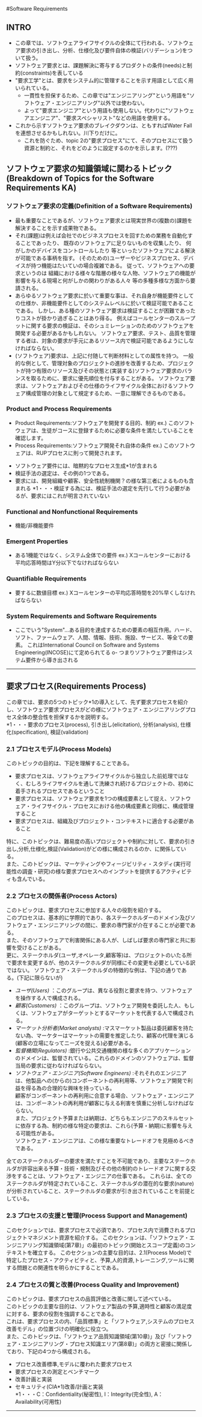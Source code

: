 #Software Requirements

## INTRO
- この章では、ソフトウェアライフサイクルの全体にて行われる、ソフトウェア要求の引き出し、分析、仕様化及び要件自体の検証(バリデーション)をついて扱う。
- ソフトウェア要求とは、課題解決に寄与するプロダクトの条件(needs)と制約(constraints)を表している
- "要求工学"とは、要求をシステム的に管理することを示す用語として広く用いられている。
  - 一貫性を担保するため、この章では"エンジニアリング"という用語を"ソフトウェア・エンジニアリング"以外では使わない。
  - よって"要求エンジニア"という用語も使用しない。代わりに"ソフトウェアエンジニア"、"要求スペシャリスト"などの用語を使用する。
- これから示すソフトウェア要求のブレイクダウンは、ともすればWater Fallを連想させるかもしれない。川下りだけに。
  - これを防ぐため、topic 2の"要求プロセス"にて、そのプロセスにて扱う資源と制約と、それをどのように設定するのかを示します。(???)

## ソフトウェア要求の知識領域に関わるトピック(Breakdown of Topics for the Software Requirements KA)
### ソフトウェア要求の定義(Definition of a Software Requirements)
- 最も重要なことであるが、ソフトウェア要求とは現実世界の(複数の)課題を解決することを示す成果物である。
- それ(課題)は例えば会社でのビジネスプロセスを回すための業務を自動化することであったり、
  既存のソフトウェアに足りないものを収集したり、
  何がしかのデバイスをコントロールしたり
  等といったソフトウェアによる解決が可能である事柄を指す。
  (そのための)ユーザーやビジネスプロセス、デバイスが持つ機能はたいていの場合複雑である。
  従って、ソフトウェアへの要求というのは
  組織における様々な階層の様々な人物、ソフトウェアの機能が影響を与える現場と何がしかの関わりがある人々
  等の多種多様な方面から要請される。
- あらゆるソフトウェア要求に於いて重要な事は、それ自身が機能要件としての仕様か、非機能要件としてのシステムレベルに於いて検証可能であることである。
  しかし、ある種のソフトウェア要求は検証することが困難であったりコストが掛かり過ぎることはあり得る。
  例えばコールセンターのスループットに関する要求の検証は、そのシュミレーションのためのソフトウェアを開発する必要があるかもしれない。
  ソフトウェア要求、テスト、品質を管理する者は、対象の要求が手元にあるリソース内で検証可能であるようにしなければならない。
- (ソフトウェア)要求は、上記に付随して判断材料としての属性を持つ。
  一般的な例として、管理対象のプロジェクトの進捗を改善するため、プロジェクトが持つ有限のリソース及びその状態と(実装する)ソフトウェア要求のバランスを取るために、要求に優先順位を付与することがある。
  ソフトウェア要求は、ソフトウェアおよびその仕様のライフサイクル全体におけるソフトウェア構成管理の対象として規定するため、一意に理解できるものである。



 

### Product and Process Requirements
* Product Requirements:ソフトウェアを開発する目的、制約
      ex.) このソフトウェアは、生徒がコースに登録するために必要な条件を満たしていることを確認します。
* Process Requirements:ソフトウェア開発それ自体の条件
      ex.) このソフトウェアは、RUPプロセスに則って開発されます。
- ソフトウェア要件には、暗黙的なプロセス生成*1が含まれる
- 検証手法の選定は、その例の1つである。
- 要求には、開発組織や顧客、安全性統制機関？の様な第三者によるものも含まれる
  *1・・・検証する為には、検証手法の選定を先行して行う必要があるが、要求にはこれが明言されていない

### Functional and Nonfunctional Requirements
* 機能/非機能要件

### Emergent Properties
* ある1機能ではなく、システム全体での要件
      ex.) Xコールセンターにおける平均応答時間はY分以下でなければならない

### Quantifiable Requirements
* 要するに数値目標
      ex.) Xコールセンターの平均応答時間を20%早くしなければならない

### System Requirements and Software Requirements
* ここでいう"System"...ある目的を達成するための要素の相互作用。ハード、ソフト、ファームウェア、人間、情報、技術、施設、サービス、等全ての要素。
  これはInternational Council on Software and Systems Engineering(INCOSE)にて定められてる
o- つまりソフトウェア要件はシステム要件から導き出される

---

## 要求プロセス(Requirements Process)
この章では、要求の5つのトピック*1の導入として、先ず要求プロセスを紹介し、ソフトウェア要求プロセスがどの様にソフトウェア・エンジニアリングプロセス全体の整合性を担保するかを説明する。  
*1・・・要求のプロセス(process), 引き出し(elicitation), 分析(analysis), 仕様化(specification), 検証(validation)
  
### 2.1 プロセスモデル(Process Models)
このトピックの目的は、下記を理解することである。  
 - 要求プロセスは、ソフトウェアライフサイクルから独立した前処理ではなく、むしろライフサイクルを通して洗練され続けるプロジェクトの、初めに着手されるプロセスであるということ
 - 要求プロセスは、ソフトウェア要求を1つの構成要素として捉え、ソフトウェア・ライフサイクル・プロセスにおける他の構成要素と同様に、構成管理すること
 - 要求プロセスは、組織及びプロジェクト・コンテキストに適合する必要があること   

特に、このトピックは、難易度の高いプロジェクトや制約に対して、要求の引き出し,分析,仕様化,検証(Validation)がどの様に構成されるのか、に関係している。  
また、このトピックは、マーケティングやフィージビリティ・スタディ(実行可能性の調査・研究)の様な要求プロセスへのインプットを提供するアクティビティも含んでいる。

### 2.2 プロセスの関係者(Process Actors)
このトピックは、要求プロセスに参加する人々の役割を紹介する。  
このプロセスは、基本的に学際的であり、各ステークホルダーのドメイン及びソフトウェア・エンジニアリングの間に、要求の専門家が介在することが必要である。  
また、そのソフトウェアで利害関係にある人が、しばしば要求の専門家と共に影響を受けることがある。  
更に、ステークホルダ(ユーザ,オペレータ,顧客等)は、プロジェクトのいたる所で要求を変更するが、他のステークホルダが同様にその変更を必要としている訳ではない。
ソフトウェア・ステークホルダの特徴的な例は、下記の通りである。(下記に限らないが)
 - *ユーザ(Users)* ：このグループは、異なる役割と要求を持つ、ソフトウェアを操作する人で構成される。
 - *顧客(Customers)* ：このグループは、ソフトウェア開発を委託した人、もしくは、ソフトウェアがターゲットとするマーケットを代表する人で構成される。
 - *マーケット分析者(Market analysts)* :マスマーケット製品は委託顧客を持たない為、マーケターはマーケットの需要を推定したり、顧客の代理を演じる(顧客の立場になってニーズを捉える)必要がある。
 - *監督機関(Regulators)* :銀行や公共交通機関の様な多くのアプリケーションのドメインは、監督されている。これらのドメインのソフトウェアは、監督当局の要求に従わなければならない。
 - *ソフトウェア・エンジニア(Software Engineers)* :それそれのエンジニアは、他製品への(からの)コンポーネントの再利用等、ソフトウェア開発で利益を得る為の合理的な興味を持っている。  
顧客がコンポーネントの再利用に合意する場合、ソフトウェア・エンジニアは、コンポーネントの再利用が顧客に与える利害を慎重に分析しなければならない。  
また、プロジェクト予算または納期は、どちらもエンジニアのスキルセットに依存する為、制約の様な特定の要求は、これら(予算・納期)に影響を与える可能性がある。  
ソフトウェア・エンジニアは、この様な重要なトレードオフを見極めるべきである。

全てのステークホルダーの要求を満たすことを不可能であり、主要なステークホルダが許容出来る予算・技術・規制及びその他の制約のトレードオフに関する交渉をすることは、ソフトウェア・エンジニアの仕事である。
これらは、全てのステークホルダが特定されていること、ステークホルダの潜在的な要求(nature)が分析されていること、ステークホルダの要求が引き出されていることを前提としている。

### 2.3 プロセスの支援と管理(Process Support and Management)
このセクションでは、要求プロセスで必須であり、プロセス内で消費されるプロジェクトマネジメント資源を紹介する。
このセクションは、「ソフトウェア・エンジニアリング知識領域(第7章)」の最初のトピック(開始とスコープ定義)のコンテキストを確立する。
このセクションの主要な目的は、2.1(Process Model)で特定したプロセス・アクティビティと、予算,人的資源,トレーニング,ツールに関する問題との関連性を明らかにすることである。

### 2.4 プロセスの質と改善(Process Quality and Improvement)
このトピックは、要求プロセスの品質評価と改善に関して述べている。  
このトピックの主要な目的は、ソフトウェア製品の予算,適時性と顧客の満足度に対する、要求の役割を強調することである。  
これは、要求プロセスの内、「品質標準」と「ソフトウェア,システムのプロセス改善モデル」の位置づけの明確化に役立つ。  
また、このトピックは、「ソフトウェア品質知識領域(第10章)」及び「ソフトウェア・エンジニアリング・プロセス知識エリア(第8章)」の両方と密接に関係しており、下記の4つから構成される。
 - プロセス改善標準,モデルに覆われた要求プロセス
 - 要求プロセスの測定とベンチマーク
 - 改善計画と実装
 - セキュリティ(CIA*1)改善/計画と実装  
*1・・・C：Confidentiality(秘密性), I：Integrity(完全性), A：Availability(可用性)

---


